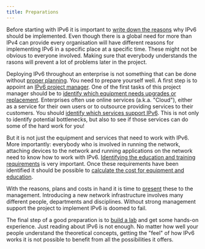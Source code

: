 ```yaml
---
title: Preparations
---
```


Before starting with IPv6 it is important to [write down the
reasons](incentives) why IPv6 should be implemented.  Even though there is a
global need for more than IPv4 can provide every organisation will have
different reasons for implementing IPv6 in a specific place at a specific
time.  These might not be obvious to everyone involved.  Making sure that
everybody understands the rasons will prevent a lot of problems later in the
project.

Deploying IPv6 throughout an enterprise is not something that can be done
without [proper planning](planning).  You need to prepare yourself well.  A
first step is to appoint an [IPv6 project manager](project_manager).  One of
the first tasks of this project manager should be to [identify which
equipment needs upgrades or replacement](identify_equipment).  Enterprises
often use online services (a.k.a.  "Cloud"), either as a service for their
own users or to outsource providing services to their customers.  You should
[identify which services support IPv6](identify_services).  This is not only
to identify potential bottlenecks, but also to see if those services can do
some of the hard work for you!

But it is not just the equipment and services that need to work with IPv6. 
More importantly: everybody who is involved in running the network,
attaching devices to the network and running applications on the network
need to know how to work with IPv6.  [Identifying the education and training
requirements](training_requirements) is very important.  Once these
requirements have been identified it should be possible to [calculate the
cost for equipment and education](calculate_cost).

With the reasons, plans and costs in hand it is time to [present](present)
these to the management.  Introducing a new network infrastructure involves
many different people, departments and disciplines.  Without strong
management support the project to implement IPv6 is doomed to fail.

The final step of a good preparation is to [build a lab](build_lab) and get
some hands-on experience.  Just reading about IPv6 is not enough.  No matter
how well your people understand the theoretical concepts, getting the "feel"
of how IPv6 works it is not possible to benefit from all the possibilities
it offers.
